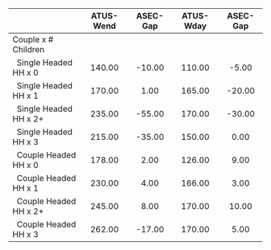 
|                      |    ATUS-Wend |     ASEC-Gap |    ATUS-Wday |     ASEC-Gap |
| -------------------- | :----------: | :----------: | :----------: | :----------: |
| Couple x # Children  |              |              |              |              |
| &nbsp;&nbsp;Single Headed HH x 0 |       140.00 |       -10.00 |       110.00 |        -5.00 |
| &nbsp;&nbsp;Single Headed HH x 1 |       170.00 |         1.00 |       165.00 |       -20.00 |
| &nbsp;&nbsp;Single Headed HH x 2+ |       235.00 |       -55.00 |       170.00 |       -30.00 |
| &nbsp;&nbsp;Single Headed HH x 3 |       215.00 |       -35.00 |       150.00 |         0.00 |
| &nbsp;&nbsp;Couple Headed HH x 0 |       178.00 |         2.00 |       126.00 |         9.00 |
| &nbsp;&nbsp;Couple Headed HH x 1 |       230.00 |         4.00 |       166.00 |         3.00 |
| &nbsp;&nbsp;Couple Headed HH x 2+ |       245.00 |         8.00 |       170.00 |        10.00 |
| &nbsp;&nbsp;Couple Headed HH x 3 |       262.00 |       -17.00 |       170.00 |         5.00 |

